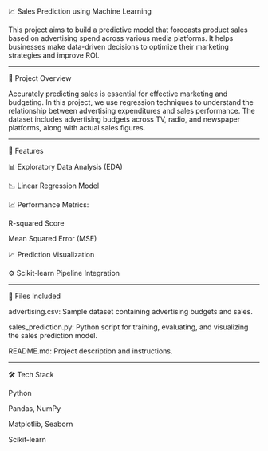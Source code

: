📈 Sales Prediction using Machine Learning

This project aims to build a predictive model that forecasts product sales based on advertising spend across various media platforms. It helps businesses make data-driven decisions to optimize their marketing strategies and improve ROI.


---

🚀 Project Overview

Accurately predicting sales is essential for effective marketing and budgeting. In this project, we use regression techniques to understand the relationship between advertising expenditures and sales performance. The dataset includes advertising budgets across TV, radio, and newspaper platforms, along with actual sales figures.


---

🧠 Features

📊 Exploratory Data Analysis (EDA)

📉 Linear Regression Model

📈 Performance Metrics:

R-squared Score

Mean Squared Error (MSE)


📈 Prediction Visualization

⚙ Scikit-learn Pipeline Integration



---

📁 Files Included

advertising.csv: Sample dataset containing advertising budgets and sales.

sales_prediction.py: Python script for training, evaluating, and visualizing the sales prediction model.

README.md: Project description and instructions.



---

🛠 Tech Stack

Python

Pandas, NumPy

Matplotlib, Seaborn

Scikit-learn









